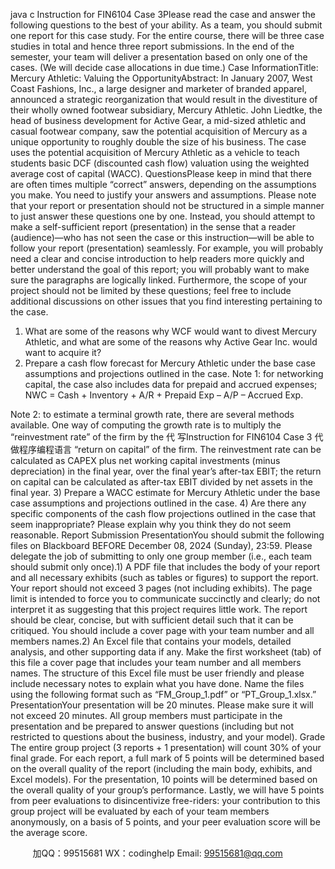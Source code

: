 java c
Instruction for FIN6104   Case 3Please   read   the   case   and   answer   the   following   questions   to   the   best   of your   ability.   As   a   team,   you   should   submit one report for this   case   study.   For   the   entire   course,   there will be   three   case   studies   in   total and   hence three report submissions.    In the end of   the    semester, your team   will deliver a   presentation based on only one of   the   cases.   (We will   decide   case   allocations   in   due   time.)
Case InformationTitle: Mercury Athletic: Valuing the OpportunityAbstract: In   January 2007,   West Coast Fashions, Inc., a large designer and marketer of   branded apparel,   announced   a    strategic   reorganization    that   would   result   in   the   divestiture    of   their   wholly   owned      footwear   subsidiary,   Mercury   Athletic. John   Liedtke,   the   head   of business   development   for   Active      Gear,   a   mid-sized   athletic   and   casual   footwear   company,   saw   the potential   acquisition   of Mercury   as      a unique opportunity to roughly double the size of   his business. The case uses the potential acquisition      of Mercury Athletic   as   a vehicle   to   teach   students   basic DCF   (discounted   cash   flow) valuation using      the weighted average cost of capital   (WACC).
QuestionsPlease    keep    in    mind    that    there    are      often      times      multiple      “correct”      answers,      depending      on      the   assumptions   you   make.   You   need   to   justify   your   answers   and   assumptions.   Please   note   that   your   report or presentation should not be structured in a simple manner to just answer these questions   one   by one. Instead, you   should attempt to   make   a   self-sufficient   report   (presentation) in   the   sense   that   a   reader   (audience)—who has   not   seen   the   case   or   this instruction—will be   able to   follow your   report   (presentation)   seamlessly.   For   example,   you   will   probably   need   a   clear   and   concise   introduction   to   help   readers   more   quickly   and   better   understand   the   goal   of this   report;   you   will   probably want   to   make   sure   the paragraphs   are logically linked.   Furthermore,   the   scope   of your project   should   not   be   limited   by   these   questions;   feel   free   to   include   additional   discussions   on   other   issues   that   you   find   interesting pertaining to the   case.
1) What are some of   the reasons why   WCF   would want to divest Mercury   Athletic, and what are some   of   the reasons why Active Gear Inc. would want to acquire it?
2) Prepare a cash flow forecast for Mercury Athletic under   the   base   case   assumptions   and   projections   outlined in the   case.
Note   1:   for networking capital, the case also includes   data   for prepaid   and   accrued   expenses;   NWC   = Cash   + Inventory   + A/R + Prepaid   Exp   – A/P – Accrued   Exp.

Note   2:    to    estimate    a    terminal    growth    rate,    there    are      several    methods    available.      One    way   of   computing   the   growth   rate   is   to   multiply   the   “reinvestment   rate”   of the   firm   by   the 代 写Instruction for FIN6104 Case 3
代做程序编程语言  “return   on   capital”   of the   firm.   The   reinvestment   rate   can   be   calculated   as   CAPEX   plus   net working   capital   investments   (minus   depreciation)   in   the   final year,   over   the   final   year’s   after-tax   EBIT;   the   return   on capital can be calculated   as   after-tax EBIT   divided   by   net   assets   in   the   final   year.
3)   Prepare   a WACC   estimate   for Mercury Athletic   under   the   base   case   assumptions   and   projections   outlined in the   case.
4)   Are   there   any   specific   components   of   the   cash   flow   projections   outlined   in   the   case   that   seem   inappropriate? Please explain why you think they do not   seem   reasonable.
Report Submission  PresentationYou should submit the following files on Blackboard   BEFORE December   08,   2024   (Sunday),   23:59.   Please delegate the job of submitting   to   only   one group   member   (i.e.,   each   team   should   submit   only   once).1) A PDF file that includes the body of   your report and all necessary exhibits   (such as tables or figures)   to   support the report. Your report   should not exceed 3   pages   (not including   exhibits). The   page   limit   is intended   to   force you   to   communicate   succinctly and   clearly;   do not interpret   it   as   suggesting   that   this project requires little work. The report should be clear, concise, but   with sufficient detail such that   it can be critiqued. You   should include a cover   page with your   team   number   and   all   members   names.2) An   Excel   file   that   contains your   models,   detailed   analysis,   and   other   supporting   data if any. Make   the   first   worksheet   (tab)   of this   file   a   cover   page   that   includes   your   team   number   and   all   members   names.   The   structure   of this   Excel   file   must   be   user   friendly   and   please   include   necessary   notes   to   explain what you have done.
Name the files using the following   format   such as   “FM_Group_1.pdf”   or      “PT_Group_1.xlsx.”
PresentationYour   presentation   will   be   20   minutes.   Please   make   sure   it   will   not   exceed   20   minutes.   All   group   members must participate in the presentation and be prepared to answer questions   (including but   not   restricted to questions about the business, industry, and your   model).
Grade
The entire group project   (3 reports   +   1 presentation) will count 30%   of   your   final   grade.
For   each report,   a   full mark of 5 points   will   be   determined   based   on   the   overall   quality   of the   report   (including    the    main    body,    exhibits,    and    Excel    models).    For    the      presentation,    10    points      will    be   determined   based   on   the   overall   quality   of your   group’s   performance.   Lastly,   we   will   have   5   points   from   peer   evaluations   to   disincentivize   free-riders:   your   contribution   to   this   group   project   will   be   evaluated   by   each   of   your   team   members    anonymously,   on   a   basis   of   5   points,   and   your   peer evaluation   score will be the average   score.





         
加QQ：99515681  WX：codinghelp  Email: 99515681@qq.com
